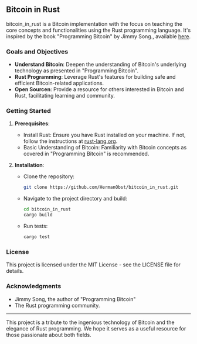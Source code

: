 ## Bitcoin in Rust

bitcoin_in_rust is a Bitcoin implementation with the focus on teaching the core concepts and functionalities using the Rust programming language. It's inspired by the book "Programming Bitcoin" by Jimmy Song., available [here](https://www.oreilly.com/library/view/programming-bitcoin/9781492031482/). 

### Goals and Objectives

- **Understand Bitcoin**: Deepen the understanding of Bitcoin's underlying technology as presented in "Programming Bitcoin".
- **Rust Programming**: Leverage Rust's features for building safe and efficient Bitcoin-related applications.
- **Open Sourcen**: Provide a resource for others interested in Bitcoin and Rust, facilitating learning and community.

### Getting Started

1. **Prerequisites**:
   - Install Rust: Ensure you have Rust installed on your machine. If not, follow the instructions at [rust-lang.org](https://www.rust-lang.org/learn/get-started).
   - Basic Understanding of Bitcoin: Familiarity with Bitcoin concepts as covered in "Programming Bitcoin" is recommended.

2. **Installation**:
   - Clone the repository:
     ```bash
     git clone https://github.com/HermanObst/bitcoin_in_rust.git
     ```
   - Navigate to the project directory and build:
     ```bash
     cd bitcoin_in_rust
     cargo build
     ```
   - Run tests:
     ```bash
     cargo test
     ```

### License

This project is licensed under the MIT License - see the LICENSE file for details.

### Acknowledgments

- Jimmy Song, the author of "Programming Bitcoin"
- The Rust programming community.

---

This project is a tribute to the ingenious technology of Bitcoin and the elegance of Rust programming. We hope it serves as a useful resource for those passionate about both fields.
